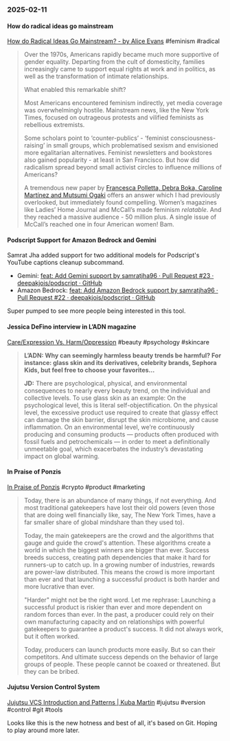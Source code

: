 ### 2025-02-11
#### How do radical ideas go mainstream
[How do Radical Ideas Go Mainstream?  - by Alice Evans](https://www.ggd.world/p/how-do-radical-ideas-go-mainstream) #feminism #radical

> Over the 1970s, Americans rapidly became much more supportive of gender equality. Departing from the cult of domesticity, families increasingly came to support equal rights at work and in politics, as well as the transformation of intimate relationships.
> 
> What enabled this remarkable shift?  
>   
> Most Americans encountered feminism indirectly, yet media coverage was overwhelmingly hostile. Mainstream news, like the New York Times, focused on outrageous protests and vilified feminists as rebellious extremists.
> 
> Some scholars point to ‘counter-publics’ - ‘feminist consciousness-raising’ in small groups, which problematised sexism and envisioned more egalitarian alternatives. Feminist newsletters and bookstores also gained popularity - at least in San Francisco. But how did radicalism spread beyond small activist circles to influence millions of Americans?
> 
> A tremendous new paper by [Francesca Polletta, Debra Boka, Caroline Martínez and Mutsumi Ogaki](https://www.journals.uchicago.edu/doi/10.1086/734377) offers an answer which I had previously overlooked, but immediately found compelling. Women’s magazines like Ladies’ Home Journal and McCall’s made feminism _relatable_. And they reached a massive audience - 50 million plus. A single issue of McCall’s reached one in four American women! Bam.
> 

#### Podscript Support for Amazon Bedrock and Gemini
Samrat Jha added support for two additional models for Podscript's YouTube captions cleanup subcommand.

- Gemini: [feat: Add Gemini support by samratjha96 · Pull Request #23 · deepakjois/podscript · GitHub](https://github.com/deepakjois/podscript/pull/23)
- Amazon Bedrock: [feat: Add Amazon Bedrock support by samratjha96 · Pull Request #22 · deepakjois/podscript · GitHub](https://github.com/deepakjois/podscript/pull/22)

Super pumped to see more people being interested in this tool.

#### Jessica DeFino interview in L’ADN magazine
[Care/Expression Vs. Harm/Oppression](https://jessicadefino.substack.com/p/careexpression-vs-harmoppression) #beauty #psychology #skincare 

> **L’ADN: Why can seemingly harmless beauty trends be harmful? For instance: glass skin and its derivatives, celebrity brands, Sephora Kids, but feel free to choose your favorites…**
> 
> **JD:** There are psychological, physical, and environmental consequences to nearly every beauty trend, on the individual and collective levels. To use glass skin as an example: On the psychological level, this is literal self-objectification. On the physical level, the excessive product use required to create that glassy effect can damage the skin barrier, disrupt the skin microbiome, and cause inflammation. On an environmental level, we’re continuously producing and consuming products — products often produced with fossil fuels and petrochemicals — in order to meet a definitionally unmeetable goal, which exacerbates the industry’s devastating impact on global warming.

#### In Praise of Ponzis
[In Praise of Ponzis](https://www.drorpoleg.com/in-praise-of-ponzis/) #crypto #product #marketing

> Today, there is an abundance of many things, if not everything. And most traditional gatekeepers have lost their old powers (even those that are doing well financially like, say, The New York Times, have a far smaller share of global mindshare than they used to).
> 
> Today, the main gatekeepers are the crowd and the algorithms that gauge and guide the crowd's attention. These algorithms create a world in which the biggest winners are bigger than ever. Success breeds success, creating path dependencies that make it hard for runners-up to catch up. In a growing number of industries, rewards are power-law distributed. This means the crowd is more important than ever and that launching a successful product is both harder and more lucrative than ever.
> 
> "Harder" might not be the right word. Let me rephrase: Launching a successful product is riskier than ever and more dependent on random forces than ever. In the past, a producer could rely on their own manufacturing capacity and on relationships with powerful gatekeepers to guarantee a product's success. It did not always work, but it often worked.
> 
> Today, producers can launch products more easily. But so can their competitors. And ultimate success depends on the behavior of large groups of people. These people cannot be coaxed or threatened. But they can be bribed.

#### Jujutsu Version Control System
[Jujutsu VCS Introduction and Patterns | Kuba Martin](https://kubamartin.com/posts/introduction-to-the-jujutsu-vcs/) #jujutsu #version #control #git #tools 

Looks like this is the new hotness and best of all, it's based on Git. Hoping to play around more later.